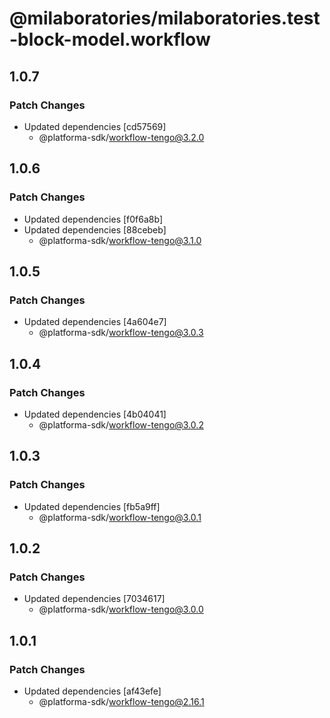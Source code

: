 # @milaboratories/milaboratories.test-block-model.workflow

## 1.0.7

### Patch Changes

- Updated dependencies [cd57569]
  - @platforma-sdk/workflow-tengo@3.2.0

## 1.0.6

### Patch Changes

- Updated dependencies [f0f6a8b]
- Updated dependencies [88cebeb]
  - @platforma-sdk/workflow-tengo@3.1.0

## 1.0.5

### Patch Changes

- Updated dependencies [4a604e7]
  - @platforma-sdk/workflow-tengo@3.0.3

## 1.0.4

### Patch Changes

- Updated dependencies [4b04041]
  - @platforma-sdk/workflow-tengo@3.0.2

## 1.0.3

### Patch Changes

- Updated dependencies [fb5a9ff]
  - @platforma-sdk/workflow-tengo@3.0.1

## 1.0.2

### Patch Changes

- Updated dependencies [7034617]
  - @platforma-sdk/workflow-tengo@3.0.0

## 1.0.1

### Patch Changes

- Updated dependencies [af43efe]
  - @platforma-sdk/workflow-tengo@2.16.1
